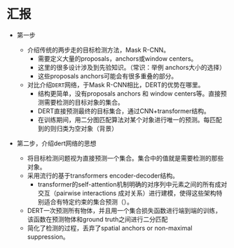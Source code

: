 # 汇报

- 第一步
    - 介绍传统的两步走的目标检测方法，Mask R-CNN。 
        - 需要定义大量的proposals，anchors或window centers。
        - 这里的很多设计涉及到先验知识。（常识：举例 anchors大小的选择）
        - 这些proposals anchors可能会有很多重叠的部分。
    - 对比介绍`DERT`网络，于Mask R-CNN相比，DERT的优势在哪里。
        - 结构更简单，没有proposals anchors 和 window centers等。直接预测需要检测的目标对象的集合。
        - DERT直接预测最终的目标集合，通过CNN+transformer结构。
        - 在训练期间，用二分图匹配算法对某个对象进行唯一的预测。每匹配到的则归类为空对象（背景）

- 第二步，介绍dert网络的思想

    - 将目标检测问题视为直接预测一个集合。集合中的值就是需要检测的那些对象。
    - 采用流行的基于transformers encoder-decoder结构。
        - transformer的self-attention机制明确的对序列中元素之间的所有成对交互（pairwise interactions 成对关系）进行建模，使得这些架构特别适合有特定约束的集合预测（）。
    - DERT一次预测所有物体，并且用一个集合损失函数进行端到端的训练，该函数在预测物体和ground truth之间进行二分匹配
    - 简化了检测的过程，丢弃了spatial anchors or non-maximal suppression。

    